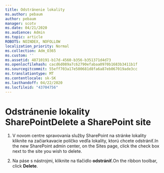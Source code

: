 ```yaml
---
title: Odstránenie lokality
ms.author: pebaum
author: pebaum
manager: scotv
ms.date: 04/21/2020
ms.audience: Admin
ms.topic: article
ROBOTS: NOINDEX, NOFOLLOW
localization_priority: Normal
ms.collection: Adm_O365
ms.custom: ''
ms.assetid: 48710191-b17d-4560-b356-b351371d4d73
ms.openlocfilehash: cacd6d089a7c62790efabaa0970b1683b3411b1f
ms.sourcegitcommit: 55eff703a17e500681d8fa6a87eb067019ade3cc
ms.translationtype: MT
ms.contentlocale: sk-SK
ms.lasthandoff: 04/22/2020
ms.locfileid: "43704756"
---
```

# <a name="delete-a-sharepoint-site"></a><span data-ttu-id="0e1f7-102">Odstránenie lokality SharePoint</span><span class="sxs-lookup"><span data-stu-id="0e1f7-102">Delete a SharePoint site</span></span>

1. <span data-ttu-id="0e1f7-103">V novom centre spravovania služby SharePoint na stránke lokality kliknite na začiarkavacie políčko vedľa lokality, ktorú chcete odstrániť.</span><span class="sxs-lookup"><span data-stu-id="0e1f7-103">In the new  SharePoint admin center, on the Sites page, click the check box next to the site you wish to delete.</span></span>
    
2. <span data-ttu-id="0e1f7-104">Na páse s nástrojmi, kliknite na tlačidlo **odstrániť**.</span><span class="sxs-lookup"><span data-stu-id="0e1f7-104">On the ribbon toolbar, click **Delete**.</span></span>
    


